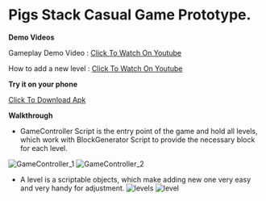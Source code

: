 # Pigs Stack Casual Game Prototype.

**Demo Videos**

Gameplay Demo Video : [Click To Watch On Youtube](https://youtu.be/0zfeJe1rO9o)

How to add a new level : [Click To Watch On Youtube](https://youtu.be/PAYN6l4wDx0)


**Try it on your phone**

[Click To Download Apk](https://1drv.ms/u/s!Ambq7X4wLes3piJS8cmtaeb2BZYB?e=5QOwBg)

**Walkthrough**

- GameController Script is the entry point of the game and hold all levels, which work with BlockGenerator Script to provide the necessary block for each level.

![GameController_1](https://user-images.githubusercontent.com/62396712/83067101-616f1680-a066-11ea-9b88-71cb490a82b3.PNG)
![GameController_2](https://user-images.githubusercontent.com/62396712/83067117-63d17080-a066-11ea-9e98-bf67a3c03008.PNG)

- A level is a scriptable objects, which make adding new one very easy and very handy for adjustment.
![levels](https://user-images.githubusercontent.com/62396712/83067383-de9a8b80-a066-11ea-8338-3d6f7d6d9964.PNG)
![level](https://user-images.githubusercontent.com/62396712/83067386-dfcbb880-a066-11ea-99ee-f1b684bfb81a.PNG)
